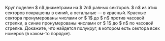 Круг поделен $ n$ диаметрами на $ 2n$ равных секторов. $ n$ из этих секторов покрашены в синий, а остальные — в красный. Красные сектора пронумерованы числами от $ 1$ до $ n$ против часовой стрелки, а синие пронумерованы числами от $ 1$ до $ n$ по часовой стрелке. Докажите, что найдется полукруг, в котором есть сектора всех номеров (в каком-то порядке).